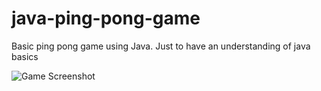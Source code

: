 # java-ping-pong-game
Basic ping pong game using Java. Just to have an understanding of java basics


![Game Screenshot](https://user-images.githubusercontent.com/72491974/183974455-3896178f-41f3-489b-838e-dd88491a404f.png)
